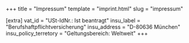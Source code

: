 +++
title = "Impressum"
template = "imprint.html"
slug = "impressum"

[extra]
vat_id = "USt-IdNr.: Ist beantragt"
insu_label = "Berufshaftpflichtversicherung"
insu_address = "D-80636 München"
insu_policy_terretory = "Geltungsbereich: Weltweit"
+++
